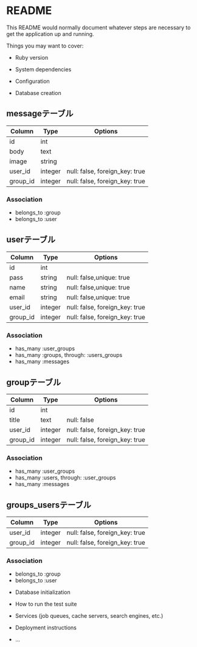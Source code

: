 # README

This README would normally document whatever steps are necessary to get the
application up and running.

Things you may want to cover:

* Ruby version

* System dependencies

* Configuration

* Database creation
## messageテーブル

|Column|Type|Options|
|------|----|-------|
|id|int|
|body|text|
|image|string|
|user_id|integer|null: false, foreign_key: true|
|group_id|integer|null: false, foreign_key: true|

### Association
- belongs_to :group
- belongs_to :user
## userテーブル

|Column|Type|Options|
|------|----|-------|
|id|int|
|pass|string|null: false,unique: true|
|name|string|null: false,unique: true|
|email|string|null: false,unique: true|
|user_id|integer|null: false, foreign_key: true|
|group_id|integer|null: false, foreign_key: true|

### Association
-  has_many :user_groups
-  has_many :groups, through: :users_groups
-  has_many :messages
## groupテーブル

|Column|Type|Options|
|------|----|-------|
|id|int|
|title|text|null: false|
|user_id|integer|null: false, foreign_key: true|
|group_id|integer|null: false, foreign_key: true|

### Association
-  has_many :user_groups
-  has_many :users, through: :user_groups
-  has_many :messages
## groups_usersテーブル

|Column|Type|Options|
|------|----|-------|
|user_id|integer|null: false, foreign_key: true|
|group_id|integer|null: false, foreign_key: true|

### Association
- belongs_to :group
- belongs_to :user

* Database initialization

* How to run the test suite

* Services (job queues, cache servers, search engines, etc.)

* Deployment instructions

* ...
